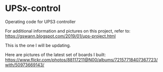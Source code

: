 # UPSx-control

Operating code for UPS3 controller

For additional information and pictures on this project,
refer to:
https://gswann.blogspot.com/2019/01/ups-project.html   

This is the one I will be updating.

Here are pictures of the latest set of boards I built:
https://www.flickr.com/photos/88117211@N00/albums/72157718407367723/with/50973669143/
